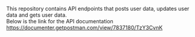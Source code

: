 This repository contains API endpoints that posts user data, updates user data and gets user data. <br>
Below is the link for the API documentation <br>
https://documenter.getpostman.com/view/7837180/TzY3CvnK
